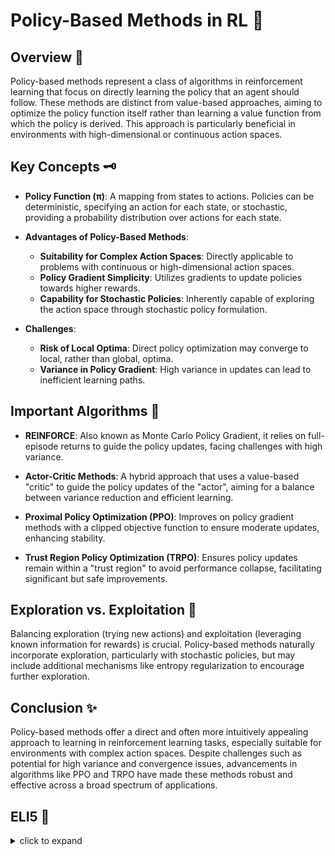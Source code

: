# Policy-Based Methods in RL 🎲

## Overview 🌟

Policy-based methods represent a class of algorithms in reinforcement learning that focus on directly learning the policy that an agent should follow. These methods are distinct from value-based approaches, aiming to optimize the policy function itself rather than learning a value function from which the policy is derived. This approach is particularly beneficial in environments with high-dimensional or continuous action spaces.

## Key Concepts 🗝️

- **Policy Function (π)**: A mapping from states to actions. Policies can be deterministic, specifying an action for each state, or stochastic, providing a probability distribution over actions for each state.

- **Advantages of Policy-Based Methods**:
  - **Suitability for Complex Action Spaces**: Directly applicable to problems with continuous or high-dimensional action spaces.
  - **Policy Gradient Simplicity**: Utilizes gradients to update policies towards higher rewards.
  - **Capability for Stochastic Policies**: Inherently capable of exploring the action space through stochastic policy formulation.

- **Challenges**:
  - **Risk of Local Optima**: Direct policy optimization may converge to local, rather than global, optima.
  - **Variance in Policy Gradient**: High variance in updates can lead to inefficient learning paths.

## Important Algorithms 🚀

- **REINFORCE**: Also known as Monte Carlo Policy Gradient, it relies on full-episode returns to guide the policy updates, facing challenges with high variance.

- **Actor-Critic Methods**: A hybrid approach that uses a value-based "critic" to guide the policy updates of the "actor", aiming for a balance between variance reduction and efficient learning.

- **Proximal Policy Optimization (PPO)**: Improves on policy gradient methods with a clipped objective function to ensure moderate updates, enhancing stability.

- **Trust Region Policy Optimization (TRPO)**: Ensures policy updates remain within a "trust region" to avoid performance collapse, facilitating significant but safe improvements.

## Exploration vs. Exploitation 🔄

Balancing exploration (trying new actions) and exploitation (leveraging known information for rewards) is crucial. Policy-based methods naturally incorporate exploration, particularly with stochastic policies, but may include additional mechanisms like entropy regularization to encourage further exploration.

## Conclusion ✨

Policy-based methods offer a direct and often more intuitively appealing approach to learning in reinforcement learning tasks, especially suitable for environments with complex action spaces. Despite challenges such as potential for high variance and convergence issues, advancements in algorithms like PPO and TRPO have made these methods robust and effective across a broad spectrum of applications.


## ELI5 🧒
<details>
  <summary>click to expand</summary>
  
  ## Simple Understanding
  Imagine you're the captain of a pirate ship, sailing the vast oceans in search of treasure. Your map is filled with islands, storms, and enemy ships. As captain, you must decide the best course to take at every moment. This is similar to how policy-based methods work in reinforcement learning!

  **1. Setting Sail**: Think of the ocean as the environment. Your ship (the agent) needs to learn the best actions (policy) to maximize the treasure (reward) it can find while avoiding danger.

  **2. What's a Policy?**: In this adventure, a policy is like your secret plan or a set of rules that tells you what to do in every situation. For example, if you see a storm ahead, your policy might be to steer the ship around it. If you spot an island with a treasure chest, your policy guides you to land and explore.

  **3. Learning the Best Policy**: At first, your policy might not be perfect. You might sail into a storm or miss hidden treasures. However, as you explore more of the ocean, you learn from your experiences. This learning process involves adjusting your policy based on what actions lead to the best outcomes, like finding more treasure and safely navigating dangers.

  **4. The Power of Policy-Based Methods**: Unlike other methods that focus on predicting the outcome of every action, policy-based methods directly learn the best actions to take. This approach can be more efficient and effective, especially in complex environments with many possible actions.


  ## Test time 📄🖋
  
  Now, let's see if you got the concept right! Here are few easy multiple choice questions, pick the right answer:
  1. What is a policy in reinforcement learning?
   - [ ] A. A map of all the treasures in the ocean.
   - [ ] B. A set of rules that tells the agent what action to take in each situation.
   - [ ] C. A powerful telescope to see far away islands.

  <details>
    <summary>Click to reveal the correct answer and explanation</summary>

     > **Correct Answer:** B. A set of rules that tells the agent what action to take in each situation.
     > 
     > **Explanation:** In reinforcement learning, a policy is essentially a strategy or a guide that the agent follows to decide its actions at any given state to achieve its goal.
  </details>
  
  2. How do policy-based methods learn?
   - [ ] A. By guessing randomly until they find the treasure.
   - [ ] B. By following a strict set of pre-defined rules without deviation.
   - [ ] C. By exploring the environment and adjusting the policy based on the outcomes of actions.

  <details>
    <summary>Click to reveal the correct answer and explanation</summary>

     > **Correct Answer:** C. By exploring the environment and adjusting the policy based on the outcomes of actions.
     > 
     > **Explanation:** Policy-based methods learn through exploration and feedback. They try different actions, see the results, and refine their policy to improve their chances of achieving their goal.
  </details>
  
  3. Why might policy-based methods be more effective in complex environments?
   - [ ] A. Because they always choose the safest route.
   - [ ] B. Because they can directly learn the best actions to take without needing to predict the outcome of each action.
   - [ ] C. Because they use a magic compass that always points to the treasure.

  <details>
    <summary>Click to reveal the correct answer and explanation</summary>

     > **Correct Answer:** B. Because they can directly learn the best actions to take without needing to predict the outcome of each action.
     > 
     > **Explanation:** Policy-based methods are effective in complex environments because they focus on directly learning which actions work best, rather than getting bogged down in the details of predicting the exact outcomes of those actions.
  </details>

The questions are quite simple and beginner friendly. Unfortunately if you miss even one right, I recommend you to focus and go through the concept again. 

<h2 align= 'center'><b><font size = "10"> Happy learning! ☺ <font></b></h2>
